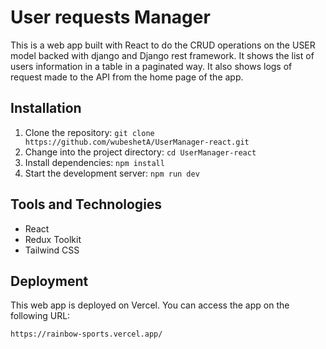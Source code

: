 # User requests Manager

This is a web app built with React to do the CRUD operations on the USER model backed with django and Django rest framework. It shows the list of users information in a table in a paginated way. It also shows logs of request made to the API from the home page of the app.

## Installation

1. Clone the repository: `git clone https://github.com/wubeshetA/UserManager-react.git`
2. Change into the project directory: `cd UserManager-react`
3. Install dependencies: `npm install`
4. Start the development server: `npm run dev`

## Tools and Technologies

- React
- Redux Toolkit
- Tailwind CSS

## Deployment

This web app is deployed on Vercel. You can access the app on the following URL:

```
https://rainbow-sports.vercel.app/

```
